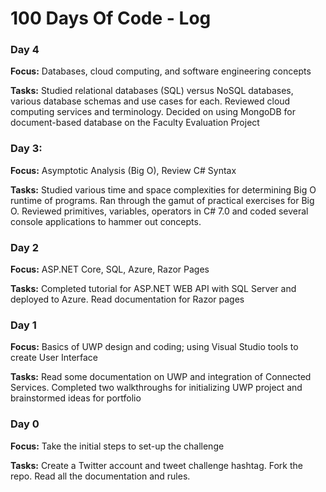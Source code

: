 # 100 Days Of Code - Log

### Day 4

**Focus:** Databases, cloud computing, and software engineering concepts

**Tasks:** Studied relational databases (SQL) versus NoSQL databases, various database schemas and use cases for each. Reviewed cloud
computing services and terminology. Decided on using MongoDB for document-based database on the Faculty Evaluation Project

### Day 3:

**Focus:** Asymptotic Analysis (Big O), Review C# Syntax

**Tasks:** Studied various time and space complexities for determining Big O runtime of programs. Ran through the gamut of practical
exercises for Big O. Reviewed primitives, variables, operators in C# 7.0 and coded several console applications to hammer out concepts.

### Day 2

**Focus:** ASP.NET Core, SQL, Azure, Razor Pages

**Tasks:** Completed tutorial for ASP.NET WEB API with SQL Server and deployed to Azure. Read documentation for Razor pages

### Day 1

**Focus:** Basics of UWP design and coding; using Visual Studio tools to create User Interface

**Tasks:** Read some documentation on UWP and integration of Connected Services. Completed two walkthroughs for initializing UWP project and brainstormed ideas for portfolio

### Day 0

**Focus:** Take the initial steps to set-up the challenge

**Tasks:** Create a Twitter account and tweet challenge hashtag. Fork the repo. Read all the documentation and rules.
